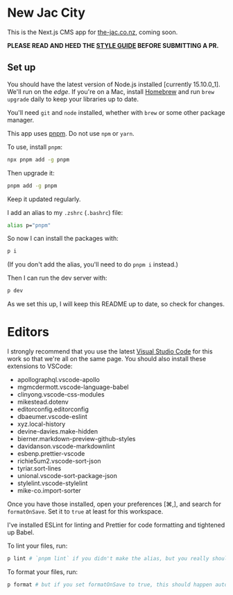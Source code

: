 # New Jac City

This is the Next.js CMS app for [the-jac.co.nz](https://the-jac.co.nz/), coming soon.

**PLEASE READ AND HEED THE [STYLE GUIDE](/guide/readme.md) BEFORE SUBMITTING A PR.**

## Set up

You should have the latest version of Node.js installed [currently 15.10.0_1]. We'll run on the _edge_. If you're on a
Mac, install [Homebrew](https://brew.sh/) and run `brew upgrade` daily to keep your libraries up to date.

You'll need `git` and `node` installed, whether with `brew` or some other package manager.

This app uses [pnpm](https://pnpm.js.org/). Do not use `npm` or `yarn`.

To use, install `pnpm`:

```sh
npx pnpm add -g pnpm
```

Then upgrade it:

```sh
pnpm add -g pnpm
```

Keep it updated regularly.

I add an alias to my `.zshrc` (`.bashrc`) file:

```sh
alias p="pnpm"
```

So now I can install the packages with:

```sh
p i
```

(If you don't add the alias, you'll need to do `pnpm i` instead.)

Then I can run the dev server with:

```sh
p dev
```

As we set this up, I will keep this README up to date, so check for changes.

# Editors

I strongly recommend that you use the latest [Visual Studio Code](https://code.visualstudio.com/) for this work so that
we're all on the same page. You should also install these extensions to VSCode:

- apollographql.vscode-apollo
- mgmcdermott.vscode-language-babel
- clinyong.vscode-css-modules
- mikestead.dotenv
- editorconfig.editorconfig
- dbaeumer.vscode-eslint
- xyz.local-history
- devine-davies.make-hidden
- bierner.markdown-preview-github-styles
- davidanson.vscode-markdownlint
- esbenp.prettier-vscode
- richie5um2.vscode-sort-json
- tyriar.sort-lines
- unional.vscode-sort-package-json
- stylelint.vscode-stylelint
- mike-co.import-sorter

Once you have those installed, open your preferences [⌘,], and search for `formatOnSave`. Set it to `true` at least for
this workspace.

I've installed ESLint for linting and Prettier for code formatting and tightened up Babel.

To lint your files, run:

```sh
p lint # `pnpm lint` if you didn't make the alias, but you really should make the alias
```

To format your files, run:

```sh
p format # but if you set formatOnSave to true, this should happen automagically
```
